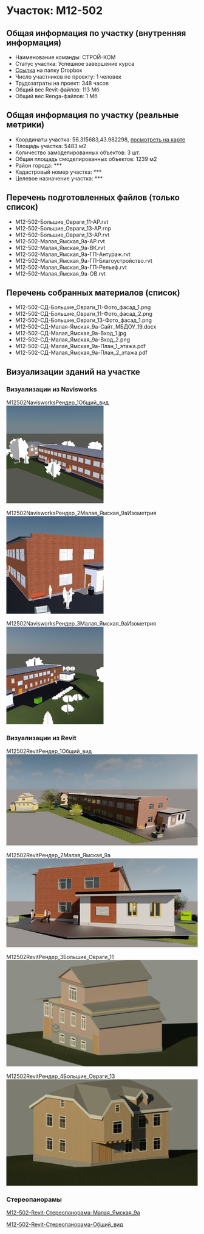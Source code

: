 # Участок: M12-502
## Общая информация по участку (внутренняя информация)
+ Наименование команды: СТРОЙ-КОМ
+ Статус участка: Успешное завершение курса
+ [Ссылка](https://www.dropbox.com/sh/wvvgv1nw1iqred9/AAAQC77X8ks4Mi9KYHNsiwVPa/M12_502?dl=0) на папку Dropbox
+ Число участников по проекту: 1 человек
+ Трудозатраты на проект: 348 часов
+ Общий вес Revit-файлов: 113 Мб
+ Общий вес Renga-файлов: 1 Мб
## Общая информация по участку (реальные метрики)
+ Координаты участка: 56.315683,43.982298, [посмотреть на карте](yandex.ru/maps/47/nizhny-novgorod/?ll=56.315683%2C43.982298&z=19)
+ Площадь участка: 5483 м2
+ Количество замоделированных объектов: 3 шт.
+ Общая площадь смоделированных объектов: 1239 м2
+ Район города: *** 
+ Кадастровый номер участка: *** 
+ Целевое назначение участка: *** 
## Перечень подготовленных файлов (только список)
+ M12-502-Большие_Овраги_11-АР.rvt
+ M12-502-Большие_Овраги_13-АР.rnp
+ M12-502-Большие_Овраги_13-АР.rvt
+ M12-502-Малая_Ямская_9а-АР.rvt
+ M12-502-Малая_Ямская_9а-ВК.rvt
+ M12-502-Малая_Ямская_9а-ГП-Антураж.rvt
+ M12-502-Малая_Ямская_9а-ГП-Благоустройство.rvt
+ M12-502-Малая_Ямская_9а-ГП-Рельеф.rvt
+ M12-502-Малая_Ямская_9а-ОВ.rvt
## Перечень собранных материалов (список)
+ M12-502-СД-Большие_Овраги_11-Фото_фасад_1.png
+ M12-502-СД-Большие_Овраги_11-Фото_фасад_2.png
+ M12-502-СД-Большие_Овраги_13-Фото_фасад_1.png
+ M12-502-СД-Малая-Ямская_9а-Сайт_МБДОУ_19.docx
+ M12-502-СД-Малая_Ямская_9а-Вход_1.jpg
+ M12-502-СД-Малая_Ямская_9а-Вход_2.png
+ M12-502-СД-Малая_Ямская_9а-План_1_этажа.pdf
+ M12-502-СД-Малая_Ямская_9а-План_2_этажа.pdf
## Визуализации зданий на участке
### Визуализации из Navisworks
M12502NavisworksРендер_1Общий_вид
![M12-502-Navisworks-Рендер_1-Общий_вид](/Images/M12_502/M12-502-Navisworks-Рендер_1-Общий_вид_Compressed.jpg)

M12502NavisworksРендер_2Малая_Ямская_9аИзометрия
![M12-502-Navisworks-Рендер_2-Малая_Ямская_9а-Изометрия](/Images/M12_502/M12-502-Navisworks-Рендер_2-Малая_Ямская_9а-Изометрия_Compressed.jpg)

M12502NavisworksРендер_3Малая_Ямская_9аИзометрия
![M12-502-Navisworks-Рендер_3-Малая_Ямская_9а-Изометрия](/Images/M12_502/M12-502-Navisworks-Рендер_3-Малая_Ямская_9а-Изометрия_Compressed.jpg)

### Визуализации из Revit
M12502RevitРендер_1Общий_вид
![M12-502-Revit-Рендер_1-Общий_вид](/Images/M12_502/M12-502-Revit-Рендер_1-Общий_вид_Compressed.jpg)

M12502RevitРендер_2Малая_Ямская_9а
![M12-502-Revit-Рендер_2-Малая_Ямская_9а](/Images/M12_502/M12-502-Revit-Рендер_2-Малая_Ямская_9а_Compressed.jpg)

M12502RevitРендер_3Большие_Овраги_11
![M12-502-Revit-Рендер_3-Большие_Овраги_11](/Images/M12_502/M12-502-Revit-Рендер_3-Большие_Овраги_11_Compressed.jpg)

M12502RevitРендер_4Большие_Овраги_13
![M12-502-Revit-Рендер_4-Большие_Овраги_13](/Images/M12_502/M12-502-Revit-Рендер_4-Большие_Овраги_13_Compressed.jpg)

### Стереопанорамы
[M12-502-Revit-Стереопанорама-Малая_Ямская_9а](https://rendering-beta.360.autodesk.com/myrenderings/193299471)

[M12-502-Revit-Стереопанорама-Общий_вид](https://rendering-beta.360.autodesk.com/myrenderings/193404506)

